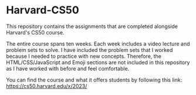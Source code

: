 # Harvard-CS50
This repository contains the assignments that are completed alongside Harvard's CS50 course.

The entire course spans ten weeks. Each week includes a video lecture and problem sets to solve. I have included the problem sets 
that I worked because I needed to practice with new concepts. Therefore, the HTML/CSS/JavaScript and Emoji sections are not included
in this repository as I have worked with before and feel comfortable.

You can find the course and what it offers students by following this link: https://cs50.harvard.edu/x/2023/
